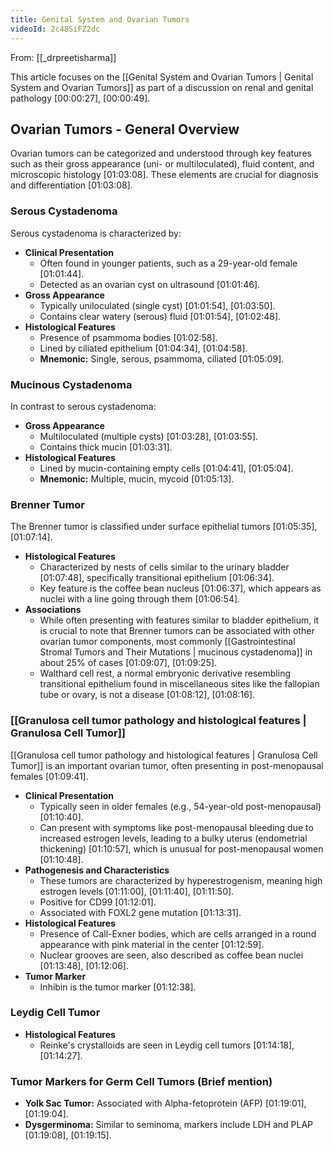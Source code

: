 ```yaml
---
title: Genital System and Ovarian Tumors
videoId: 2c48SiFZ2dc
---
```


From: [[_drpreetisharma]] <br/> 

This article focuses on the [[Genital System and Ovarian Tumors | Genital System and Ovarian Tumors]] as part of a discussion on renal and genital pathology [00:00:27], [00:00:49].

## Ovarian Tumors - General Overview
Ovarian tumors can be categorized and understood through key features such as their gross appearance (uni- or multiloculated), fluid content, and microscopic histology [01:03:08]. These elements are crucial for diagnosis and differentiation [01:03:08].

### Serous Cystadenoma
Serous cystadenoma is characterized by:
*   **Clinical Presentation**
    *   Often found in younger patients, such as a 29-year-old female [01:01:44].
    *   Detected as an ovarian cyst on ultrasound [01:01:46].
*   **Gross Appearance**
    *   Typically uniloculated (single cyst) [01:01:54], [01:03:50].
    *   Contains clear watery (serous) fluid [01:01:54], [01:02:48].
*   **Histological Features**
    *   Presence of psammoma bodies [01:02:58].
    *   Lined by ciliated epithelium [01:04:34], [01:04:58].
    *   **Mnemonic:** Single, serous, psammoma, ciliated [01:05:09].

### Mucinous Cystadenoma
In contrast to serous cystadenoma:
*   **Gross Appearance**
    *   Multiloculated (multiple cysts) [01:03:28], [01:03:55].
    *   Contains thick mucin [01:03:31].
*   **Histological Features**
    *   Lined by mucin-containing empty cells [01:04:41], [01:05:04].
    *   **Mnemonic:** Multiple, mucin, mycoid [01:05:13].

### Brenner Tumor
The Brenner tumor is classified under surface epithelial tumors [01:05:35], [01:07:14].
*   **Histological Features**
    *   Characterized by nests of cells similar to the urinary bladder [01:07:48], specifically transitional epithelium [01:06:34].
    *   Key feature is the coffee bean nucleus [01:06:37], which appears as nuclei with a line going through them [01:06:54].
*   **Associations**
    *   While often presenting with features similar to bladder epithelium, it is crucial to note that Brenner tumors can be associated with other ovarian tumor components, most commonly [[Gastrointestinal Stromal Tumors and Their Mutations | mucinous cystadenoma]] in about 25% of cases [01:09:07], [01:09:25].
    *   Walthard cell rest, a normal embryonic derivative resembling transitional epithelium found in miscellaneous sites like the fallopian tube or ovary, is not a disease [01:08:12], [01:08:16].

### [[Granulosa cell tumor pathology and histological features | Granulosa Cell Tumor]]
[[Granulosa cell tumor pathology and histological features | Granulosa Cell Tumor]] is an important ovarian tumor, often presenting in post-menopausal females [01:09:41].
*   **Clinical Presentation**
    *   Typically seen in older females (e.g., 54-year-old post-menopausal) [01:10:40].
    *   Can present with symptoms like post-menopausal bleeding due to increased estrogen levels, leading to a bulky uterus (endometrial thickening) [01:10:57], which is unusual for post-menopausal women [01:10:48].
*   **Pathogenesis and Characteristics**
    *   These tumors are characterized by hyperestrogenism, meaning high estrogen levels [01:11:00], [01:11:40], [01:11:50].
    *   Positive for CD99 [01:12:01].
    *   Associated with FOXL2 gene mutation [01:13:31].
*   **Histological Features**
    *   Presence of Call-Exner bodies, which are cells arranged in a round appearance with pink material in the center [01:12:59].
    *   Nuclear grooves are seen, also described as coffee bean nuclei [01:13:48], [01:12:06].
*   **Tumor Marker**
    *   Inhibin is the tumor marker [01:12:38].

### Leydig Cell Tumor
*   **Histological Features**
    *   Reinke's crystalloids are seen in Leydig cell tumors [01:14:18], [01:14:27].

### Tumor Markers for Germ Cell Tumors (Brief mention)
*   **Yolk Sac Tumor:** Associated with Alpha-fetoprotein (AFP) [01:19:01], [01:19:04].
*   **Dysgerminoma:** Similar to seminoma, markers include LDH and PLAP [01:19:08], [01:19:15].